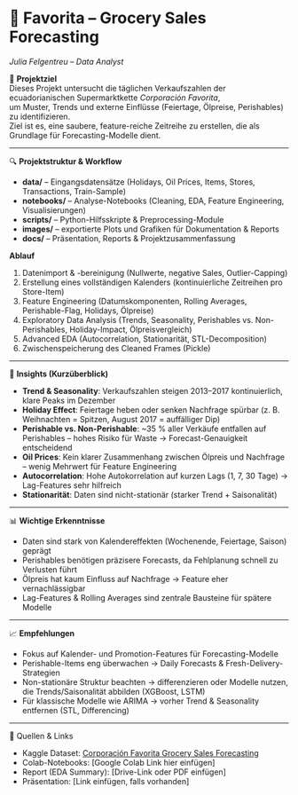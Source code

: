 # 🛒 Favorita – Grocery Sales Forecasting  
*Julia Felgentreu – Data Analyst*  

🎯 **Projektziel**  
Dieses Projekt untersucht die täglichen Verkaufszahlen der ecuadorianischen Supermarktkette *Corporación Favorita*,  
um Muster, Trends und externe Einflüsse (Feiertage, Ölpreise, Perishables) zu identifizieren.  
Ziel ist es, eine saubere, feature-reiche Zeitreihe zu erstellen, die als Grundlage für Forecasting-Modelle dient.  

---

🔍 **Projektstruktur & Workflow**  

- **data/** – Eingangsdatensätze (Holidays, Oil Prices, Items, Stores, Transactions, Train-Sample)  
- **notebooks/** – Analyse-Notebooks (Cleaning, EDA, Feature Engineering, Visualisierungen)  
- **scripts/** – Python-Hilfsskripte & Preprocessing-Module  
- **images/** – exportierte Plots und Grafiken für Dokumentation & Reports  
- **docs/** – Präsentation, Reports & Projektzusammenfassung  

**Ablauf**  
1. Datenimport & -bereinigung (Nullwerte, negative Sales, Outlier-Capping)  
2. Erstellung eines vollständigen Kalenders (kontinuierliche Zeitreihen pro Store-Item)  
3. Feature Engineering (Datumskomponenten, Rolling Averages, Perishable-Flag, Holidays, Ölpreise)  
4. Exploratory Data Analysis (Trends, Seasonality, Perishables vs. Non-Perishables, Holiday-Impact, Ölpreisvergleich)  
5. Advanced EDA (Autocorrelation, Stationarität, STL-Decomposition)  
6. Zwischenspeicherung des Cleaned Frames (Pickle)  

---

🧩 **Insights (Kurzüberblick)**  
- **Trend & Seasonality**: Verkaufszahlen steigen 2013–2017 kontinuierlich, klare Peaks im Dezember  
- **Holiday Effect**: Feiertage heben oder senken Nachfrage spürbar (z. B. Weihnachten = Spitzen, August 2017 = auffälliger Dip)  
- **Perishable vs. Non-Perishable**: ~35 % aller Verkäufe entfallen auf Perishables – hohes Risiko für Waste → Forecast-Genauigkeit entscheidend  
- **Oil Prices**: Kein klarer Zusammenhang zwischen Ölpreis und Nachfrage – wenig Mehrwert für Feature Engineering  
- **Autocorrelation**: Hohe Autokorrelation auf kurzen Lags (1, 7, 30 Tage) → Lag-Features sehr hilfreich  
- **Stationarität**: Daten sind nicht-stationär (starker Trend + Saisonalität)  

---

📊 **Wichtige Erkenntnisse**  
- Daten sind stark von Kalendereffekten (Wochenende, Feiertage, Saison) geprägt  
- Perishables benötigen präzisere Forecasts, da Fehlplanung schnell zu Verlusten führt  
- Ölpreis hat kaum Einfluss auf Nachfrage → Feature eher vernachlässigbar  
- Lag-Features & Rolling Averages sind zentrale Bausteine für spätere Modelle  

---

📈 **Empfehlungen**  
- Fokus auf Kalender- und Promotion-Features für Forecasting-Modelle  
- Perishable-Items eng überwachen → Daily Forecasts & Fresh-Delivery-Strategien  
- Non-stationäre Struktur beachten → differenzieren oder Modelle nutzen, die Trends/Saisonalität abbilden (XGBoost, LSTM)  
- Für klassische Modelle wie ARIMA → vorher Trend & Seasonality entfernen (STL, Differencing)  

---

📂 Quellen & Links  
- Kaggle Dataset: [Corporación Favorita Grocery Sales Forecasting](https://www.kaggle.com/c/favorita-grocery-sales-forecasting)  
- Colab-Notebooks: [Google Colab Link hier einfügen]  
- Report (EDA Summary): [Drive-Link oder PDF einfügen]  
- Präsentation: [Link einfügen, falls vorhanden] 
